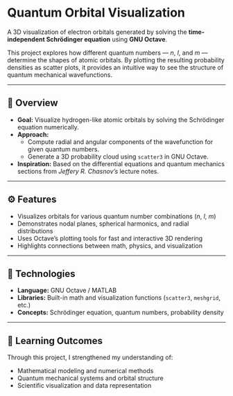 # Quantum Orbital Visualization

A 3D visualization of electron orbitals generated by solving the **time-independent Schrödinger equation** using **GNU Octave**.

This project explores how different quantum numbers — *n*, *l*, and *m* — determine the shapes of atomic orbitals. By plotting the resulting probability densities as scatter plots, it provides an intuitive way to see the structure of quantum mechanical wavefunctions.

---

## 🧠 Overview

- **Goal:** Visualize hydrogen-like atomic orbitals by solving the Schrödinger equation numerically.  
- **Approach:**  
  - Compute radial and angular components of the wavefunction for given quantum numbers.  
  - Generate a 3D probability cloud using `scatter3` in GNU Octave.  
- **Inspiration:** Based on the differential equations and quantum mechanics sections from *Jeffery R. Chasnov’s* lecture notes.

---

## ⚙️ Features

- Visualizes orbitals for various quantum number combinations (*n*, *l*, *m*)  
- Demonstrates nodal planes, spherical harmonics, and radial distributions  
- Uses Octave’s plotting tools for fast and interactive 3D rendering  
- Highlights connections between math, physics, and visualization

---

## 🧩 Technologies

- **Language:** GNU Octave / MATLAB  
- **Libraries:** Built-in math and visualization functions (`scatter3`, `meshgrid`, etc.)  
- **Concepts:** Schrödinger equation, quantum numbers, probability density

---

## 📖 Learning Outcomes

Through this project, I strengthened my understanding of:  
- Mathematical modeling and numerical methods  
- Quantum mechanical systems and orbital structure  
- Scientific visualization and data representation
